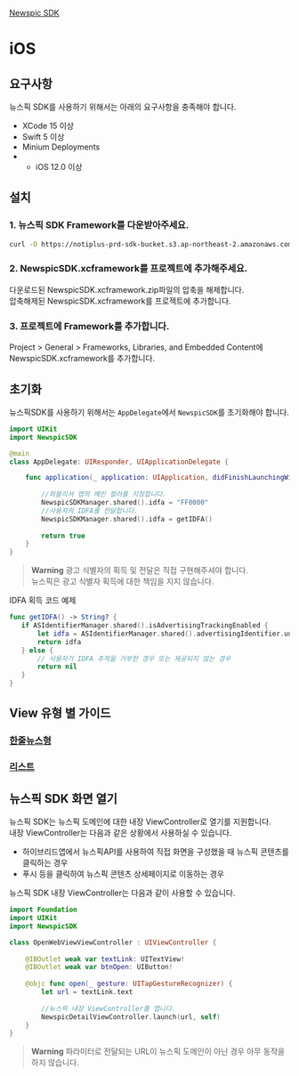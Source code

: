 [Newspic SDK](../README.md)

# iOS

## 요구사항

뉴스픽 SDK를 사용하기 위해서는 아래의 요구사항을 충족해야 합니다.

* XCode 15 이상
* Swift 5 이상
* Minium Deployments
* * iOS 12.0 이상

## 설치

### 1. 뉴스픽 SDK Framework를 다운받아주세요.
```bash
curl -O https://notiplus-prd-sdk-bucket.s3.ap-northeast-2.amazonaws.com/newspic-sdk-ios/1.0.3/NewspicSDK.xcframework.zip
```

### 2. NewspicSDK.xcframework를 프로젝트에 추가해주세요.

다운로드된 NewspicSDK.xcframework.zip파일의 압축을 해제합니다.<br>
압축해제된 NewspicSDK.xcframework를 프로젝트에 추가합니다.

### 3. 프로젝트에 Framework를 추가합니다.

Project > General > Frameworks, Libraries, and Embedded Content에 NewspicSDK.xcframework를 추가합니다.

## 초기화

뉴스픽SDK를 사용하기 위해서는 `AppDelegate`에서 `NewspicSDK`를 초기화해야 합니다.

```swift
import UIKit
import NewspicSDK

@main
class AppDelegate: UIResponder, UIApplicationDelegate {

    func application(_ application: UIApplication, didFinishLaunchingWithOptions launchOptions: [UIApplication.LaunchOptionsKey: Any]?) -> Bool {
        
        //퍼블리셔 앱의 메인 컬러를 지정합니다.
        NewspicSDKManager.shared().idfa = "FF0000"
        //사용자의 IDFA를 전달합니다.
        NewspicSDKManager.shared().idfa = getIDFA()
        
        return true
    }
}
```

> **Warning**
> 광고 식별자의 획득 및 전달은 직접 구현해주셔야 합니다.<br>
> 뉴스픽은 광고 식별자 획득에 대한 책임을 지지 않습니다. 

IDFA 획득 코드 예제
```swift
func getIDFA() -> String? {
   if ASIdentifierManager.shared().isAdvertisingTrackingEnabled {
       let idfa = ASIdentifierManager.shared().advertisingIdentifier.uuidString
       return idfa
   } else {
       // 사용자가 IDFA 추적을 거부한 경우 또는 제공되지 않는 경우
       return nil
   }
}
```

## View 유형 별 가이드

### [한줄뉴스형](IOS_SWIFT_FRAMEWORK_SINGLE_LINE.md)

### [리스트](IOS_SWIFT_FRAMEWORK_LIST.md)

## 뉴스픽 SDK 화면 열기

뉴스픽 SDK는 뉴스픽 도메인에 대한 내장 ViewController로 열기를 지원합니다.<br>
내장 ViewController는 다음과 같은 상황에서 사용하실 수 있습니다.
- 하이브리드앱에서 뉴스픽API를 사용하여 직접 화면을 구성했을 때 뉴스픽 콘텐츠를 클릭하는 경우
- 푸시 등을 클릭하여 뉴스픽 콘텐츠 상세페이지로 이동하는 경우

뉴스픽 SDK 내장 ViewController는 다음과 같이 사용할 수 있습니다.
```swift
import Foundation
import UIKit
import NewspicSDK

class OpenWebViewViewController : UIViewController {
    
    @IBOutlet weak var textLink: UITextView!
    @IBOutlet weak var btnOpen: UIButton!
    
    @objc func open(_ gesture: UITapGestureRecognizer) {
        let url = textLink.text
        
        //뉴스픽 내장 ViewController를 엽니다.
        NewspicDetailViewController.launch(url, self)
    }
}
```
> **Warning**
> 파라미터로 전달되는 URL이 뉴스픽 도메인이 아닌 경우 아무 동작을 하지 않습니다.

